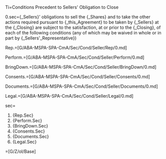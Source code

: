 Ti=Conditions Precedent to Sellers' Obligation to Close

0.sec={_Sellers}' obligations to sell the {_Shares} and to take the other actions required pursuant to {_this_Agreement} to be taken by {_Sellers} at the {_Closing} are subject to the satisfaction, at or prior to the {_Closing}, of each of the following conditions (any of which may be waived in whole or in part by {_Sellers'_Representative})

Rep.=[G/ABA-MSPA-SPA-CmA/Sec/Cond/Seller/Rep/0.md]

Perform.=[G/ABA-MSPA-SPA-CmA/Sec/Cond/Seller/Perform/0.md]

BringDown.=[G/ABA-MSPA-SPA-CmA/Sec/Cond/Seller/BringDown/0.md]

Consents.=[G/ABA-MSPA-SPA-CmA/Sec/Cond/Seller/Consents/0.md]

Documents.=[G/ABA-MSPA-SPA-CmA/Sec/Cond/Seller/Documents/0.md]

Legal.=[G/ABA-MSPA-SPA-CmA/Sec/Cond/Seller/Legal/0.md]

sec=<ol><li>{Rep.Sec}<li>{Perform.Sec}<li>{BringDown.Sec}<li>{Consents.Sec}<li>{Documents.Sec}<li>{Legal.Sec}</ol>

=[G/Z/ol/Base]
